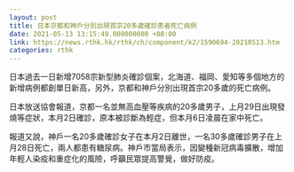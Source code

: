 ```yaml
---
layout: post
title: 日本京都和神戶分別出現首宗20多歲確診患者死亡病例
date: 2021-05-13 13:15:49.000000000 +08:00
link: https://news.rthk.hk/rthk/ch/component/k2/1590694-20210513.htm
categories: rthk
---
```


日本過去一日新增7058宗新型肺炎確診個案，北海道、福岡、愛知等多個地方的新增病例都創單日新高，另外，京都和神戶分別出現首宗20多歲的死亡病例。

日本放送協會報道，京都一名並無高血壓等疾病的20多歲男子，上月29日出現發燒等症狀，本月2日確診，原本被診斷為輕症，但本月6日凌晨在家中死亡。

報道又說，神戶一名20多歲確診女子在本月2日離世，一名30多歲確診男子在上月28日死亡，兩人都患有糖尿病。神戶市當局表示，因變種新冠病毒擴散，增加年輕人染疫和重症化的風險，呼籲民眾提高警覺，做好防疫。

